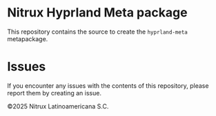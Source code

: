 # Nitrux Hyprland Meta package

This repository contains the source to create the `hyprland-meta` metapackage.

# Issues
If you encounter any issues with the contents of this repository, please report them by creating an issue.

©2025 Nitrux Latinoamericana S.C.
